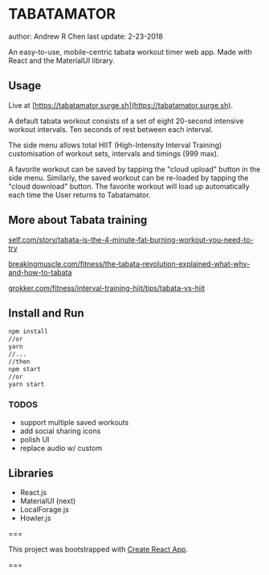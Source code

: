 # TABATAMATOR

author: Andrew R Chen
last update: 2-23-2018

An easy-to-use, mobile-centric tabata workout timer web app. Made with React and the MaterialUI library.

## Usage
Live at [https://tabatamator.surge.sh](https://tabatamator.surge.sh).

A default tabata workout consists of a set of eight 20-second intensive workout intervals.
Ten seconds of rest between each interval.

The side menu allows total HIIT (High-Intensity Interval Training) customisation of workout sets, intervals and timings (999 max).

A favorite workout can be saved by tapping the "cloud upload" button in the side menu. Similarly, the 
saved workout can be re-loaded by tapping the "cloud download" button. The favorite workout will load 
up automatically each time the User returns to Tabatamator.


## More about Tabata training
[self.com/story/tabata-is-the-4-minute-fat-burning-workout-you-need-to-try](https://www.self.com/story/tabata-is-the-4-minute-fat-burning-workout-you-need-to-try)

[breakingmuscle.com/fitness/the-tabata-revolution-explained-what-why-and-how-to-tabata](https://breakingmuscle.com/fitness/the-tabata-revolution-explained-what-why-and-how-to-tabata)

[grokker.com/fitness/interval-training-hiit/tips/tabata-vs-hiit](https://grokker.com/fitness/interval-training-hiit/tips/tabata-vs-hiit)


## Install and Run

```sh
npm install
//or
yarn
//...
//then
npm start
//or
yarn start
```

### TODOS
- support multiple saved workouts
- add social sharing icons
- polish UI
- replace audio w/ custom


## Libraries
- React.js
- MaterialUI (next)
- LocalForage.js
- Howler.js

===

This project was bootstrapped with [Create React App](https://github.com/facebookincubator/create-react-app).

===

